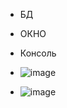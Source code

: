 * БД
* ОКНО  
* Консоль 

* ![image](https://github.com/frakiec89/ForTheExam_is_22_06.MyConsole/assets/45938852/62d9673e-937f-43bb-b14c-0566ef395580)
* ![image](https://github.com/frakiec89/ForTheExam_is_22_06.MyConsole/assets/45938852/17fd14a8-b04f-48c8-a2dd-305d888b9a70)
